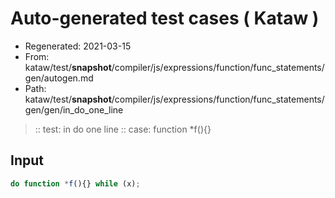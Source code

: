 # Auto-generated test cases ( Kataw )
- Regenerated: 2021-03-15
- From: kataw/test/__snapshot__/compiler/js/expressions/function/func_statements/gen/autogen.md
- Path: kataw/test/__snapshot__/compiler/js/expressions/function/func_statements/gen/gen/in_do_one_line
> :: test: in do one line
> :: case: function *f(){}
## Input

`````js
do function *f(){} while (x);
`````
